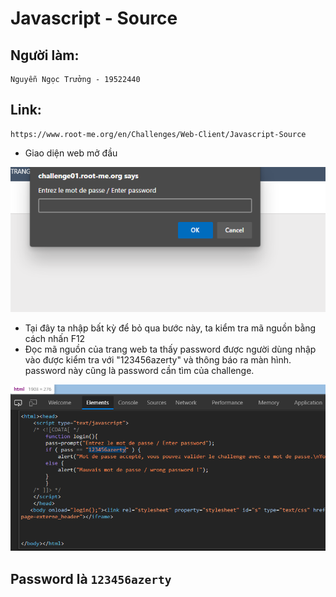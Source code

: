 # Javascript - Source
## Người làm:   
    Nguyễn Ngọc Trưởng - 19522440
## Link: 
    https://www.root-me.org/en/Challenges/Web-Client/Javascript-Source
- Giao diện web mở đầu
<p align="center"><img src="./images/3_1.png"></p>

- Tại đây ta nhập bất kỳ để bỏ qua bước này, ta kiểm tra mã nguồn bằng cách nhấn F12
- Đọc mã nguồn của trang web ta thấy password được người dùng nhập vào được kiểm tra với "123456azerty" và thông báo ra màn hình. password này cũng là password cần tìm của challenge.
<p align="center"><img src="./images/3_2.png"></p>

## Password là `123456azerty`